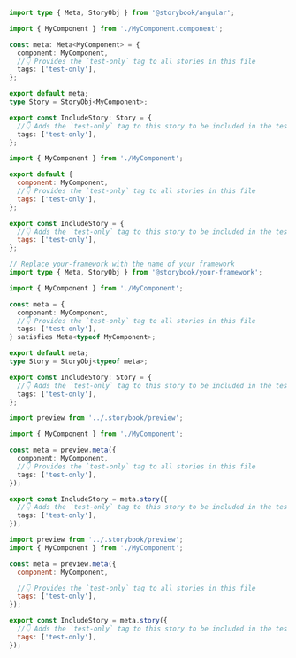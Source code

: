```ts filename="MyComponent.stories.ts" renderer="angular" language="ts"
import type { Meta, StoryObj } from '@storybook/angular';

import { MyComponent } from './MyComponent.component';

const meta: Meta<MyComponent> = {
  component: MyComponent,
  //👇 Provides the `test-only` tag to all stories in this file
  tags: ['test-only'],
};

export default meta;
type Story = StoryObj<MyComponent>;

export const IncludeStory: Story = {
  //👇 Adds the `test-only` tag to this story to be included in the tests when enabled in the test-runner configuration
  tags: ['test-only'],
};
```

```js filename="MyComponent.stories.js|jsx" renderer="common" language="js" tabTitle="CSF 3"
import { MyComponent } from './MyComponent';

export default {
  component: MyComponent,
  //👇 Provides the `test-only` tag to all stories in this file
  tags: ['test-only'],
};

export const IncludeStory = {
  //👇 Adds the `test-only` tag to this story to be included in the tests when enabled in the test-runner configuration
  tags: ['test-only'],
};
```

```ts filename="MyComponent.stories.ts|tsx" renderer="common" language="ts" tabTitle="CSF 3"
// Replace your-framework with the name of your framework
import type { Meta, StoryObj } from '@storybook/your-framework';

import { MyComponent } from './MyComponent';

const meta = {
  component: MyComponent,
  //👇 Provides the `test-only` tag to all stories in this file
  tags: ['test-only'],
} satisfies Meta<typeof MyComponent>;

export default meta;
type Story = StoryObj<typeof meta>;

export const IncludeStory: Story = {
  //👇 Adds the `test-only` tag to this story to be included in the tests when enabled in the test-runner configuration
  tags: ['test-only'],
};
```

```ts filename="MyComponent.stories.ts|tsx" renderer="react" language="ts" tabTitle="CSF Next 🧪"
import preview from '../.storybook/preview';

import { MyComponent } from './MyComponent';

const meta = preview.meta({
  component: MyComponent,
  //👇 Provides the `test-only` tag to all stories in this file
  tags: ['test-only'],
});

export const IncludeStory = meta.story({
  //👇 Adds the `test-only` tag to this story to be included in the tests when enabled in the test-runner configuration
  tags: ['test-only'],
});
```

<!-- JS snippets still needed while providing both CSF 3 & Next -->

```js filename="MyComponent.stories.js|jsx" renderer="react" language="js" tabTitle="CSF Next 🧪"
import preview from '../.storybook/preview';
import { MyComponent } from './MyComponent';

const meta = preview.meta({
  component: MyComponent,

  //👇 Provides the `test-only` tag to all stories in this file
  tags: ['test-only'],
});

export const IncludeStory = meta.story({
  //👇 Adds the `test-only` tag to this story to be included in the tests when enabled in the test-runner configuration
  tags: ['test-only'],
});
```
